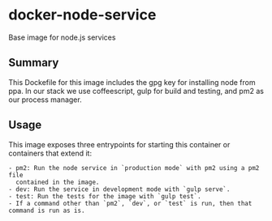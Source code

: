 # docker-node-service
Base image for node.js services

## Summary

This Dockefile for this image includes the gpg key for installing node from
ppa. In our stack we use coffeescript, gulp for build and testing, and pm2 as
our process manager.

## Usage

This image exposes three entrypoints for starting this container or containers
that extend it:

    - pm2: Run the node service in `production mode` with pm2 using a pm2 file
      contained in the image.
    - dev: Run the service in development mode with `gulp serve`.
    - test: Run the tests for the image with `gulp test`.
    - If a command other than `pm2`, `dev`, or `test` is run, then that command is run as is.
